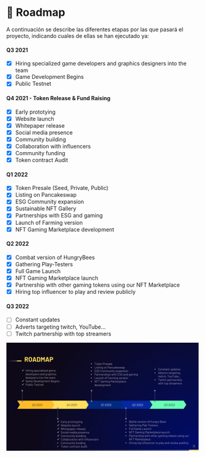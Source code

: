 # 📆 Roadmap

A continuación se describe las diferentes etapas por las que pasará el proyecto, indicando cuales de ellas se han ejecutado ya:

#### Q3 2021

* [x] Hiring specialized game developers and graphics designers into the team
* [x] Game Development Begins
* [x] Public Testnet

#### Q4 2021 - Token Release & Fund Raising

* [x] Early prototying
* [x] Website launch
* [x] Whitepaper release
* [x] Social media presence
* [x] Community building
* [x] Collaboration with influencers
* [x] Community funding
* [x] Token contract Audit

#### Q1 2022

* [x] Token Presale (Seed, Private, Public)
* [x] Listing on Pancakeswap
* [x] ESG Community expansion
* [x] Sustainable NFT Gallery
* [x] Partnerships with ESG and gaming
* [x] Launch of Farming version
* [x] NFT Gaming Marketplace development

#### Q2 2022

* [x] Combat version of HungryBees
* [x] Gathering Play-Testers
* [x] Full Game Launch
* [x] NFT Gaming Marketplace launch
* [x] Partnership with other gaming tokens using our NFT Marketplace
* [x] Hiring top influencer to play and review publicly

#### Q3 2022

* [ ] Constant updates
* [ ] Adverts targeting twitch, YouTube…
* [ ] Twitch partnership with top streamers

![](<../.gitbook/assets/image (2).png>)
